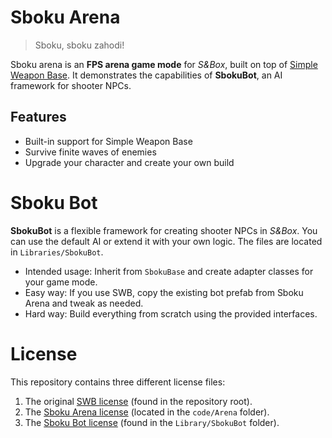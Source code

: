 # Sboku Arena
> Sboku, sboku zahodi!

Sboku arena is an **FPS arena game mode** for *S&Box*, built on top of [Simple Weapon Base](https://github.com/timmybo5/simple-weapon-base). It demonstrates the capabilities of **SbokuBot**, an AI framework for shooter NPCs.

## Features
- Built-in support for Simple Weapon Base 
- Survive finite waves of enemies
- Upgrade your character and create your own build 

# Sboku Bot
**SbokuBot** is a flexible framework for creating shooter NPCs in _S&Box_. You can use the default AI or extend it with your own logic. The files are located in `Libraries/SbokuBot`.  

* Intended usage: Inherit from `SbokuBase` and create adapter classes for your game mode.
* Easy way: If you use SWB, copy the existing bot prefab from Sboku Arena and tweak as needed.
* Hard way: Build everything from scratch using the provided interfaces.

# License
This repository contains three different license files:
1. The original [SWB license](https://github.com/KonstantinRight/SbokuArena/blob/master/LICENSE) (found in the repository root).
2. The [Sboku Arena license](https://github.com/KonstantinRight/SbokuArena/blob/master/code/Sboku/LICENSE) (located in the `code/Arena` folder).
3. The [Sboku Bot license](https://github.com/KonstantinRight/SbokuArena/blob/master/Libraries/SbokuBot/LICENSE) (found in the `Library/SbokuBot` folder).
